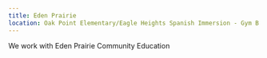 ```yaml
---
title: Eden Prairie
location: Oak Point Elementary/Eagle Heights Spanish Immersion - Gym B
---
```


We work with Eden Prairie Community Education
